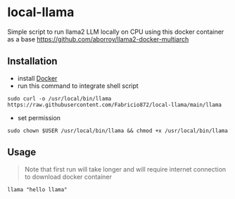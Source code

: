 # local-llama
Simple script to run llama2 LLM locally on CPU using this docker container as a base https://github.com/aborroy/llama2-docker-multiarch

## Installation
- install [Docker](https://www.docker.com/)
- run this command to integrate shell script 
```shell
sudo curl -o /usr/local/bin/llama https://raw.githubusercontent.com/Fabricio872/local-llama/main/llama
```
- set permission 
```shell
sudo chown $USER /usr/local/bin/llama && chmod +x /usr/local/bin/llama
```
## Usage
> Note that first run will take longer and will require internet connection to download docker container
```shell
llama "hello llama"
```
